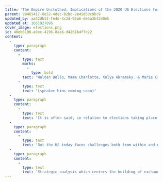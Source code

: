 ```yaml
---
title: 'The Empire Unclothed: Implications of the 2020 US Elections for Humanity and Mother Earth, 10/16/20'
parent: 98465417-8e52-4dec-82bc-2e45d50c9bc9
updated_by: aa42db52-fe4d-4c2d-95a6-de6a3b43d0eb
updated_at: 1601927896
cover_image: elections.png
id: 40eb6190-a0ec-4296-8aa6-d4261b4f7d22
content:
  -
    type: paragraph
    content:
      -
        type: text
        marks:
          -
            type: bold
        text: 'Walden Bello, Mama Charlotte, Kolya Abramsky, & Marie Cruz Soto speak to the US Elections and their implications for humanity & Mother Earth '
      -
        type: text
        text: '(speaker bios coming soon)'
  -
    type: paragraph
    content:
      -
        type: text
        text: 'It is often said, in relation to elections taking place in the US, that “The whole world is watching." This is perhaps never more so however, than this year, in November 2020. This is the case for many reasons, some more obvious than others, but most attributable to or consequent on the fact that the US is the most powerful imperial power. This time, it’s also a function of having a person as president who has swung the country and its politics to the extreme right and normalized a political culture of deceit, manipulation, and abuse – and which is resonating with similar tendencies that have arisen across the world, and especially in sub-imperial powers, as one outcome among many, of neoliberalism. '
  -
    type: paragraph
    content:
      -
        type: text
        text: 'But the US today faces challenges both from within and without, most of its own making. The white supremacy that defines the US republic is today being challenged from the streets and in popular culture by African Americans, Latinx, Indigenous, other people of color, together with self-defined white progressives and allies. Although the rebellion today recalls a previous, near-decade-long broad challenge, the civil rights and Black movements beginning in the 1960s, it confronts a very different state, one that is at once enfeebled by decades of neoliberal globalization and empowered by new surveillance and repressive capacities. Nonetheless, the authoritarian populism of its current administration, just as that of its extreme right global counterparts, renders it uninterested in effectively responding to and addressing pandemics, economic dislocations, and climate breakdown. But saying that they are ineffective or incompetent responses should not suggest that they are unimpactful; quite the contrary, the world as a whole is today being pulverized by the US ruling class’s neoliberal and militarist responses to its own inadequacies. '
  -
    type: paragraph
    content:
      -
        type: text
        text: 'Strategic analysis which centers the building of exchange between people’s movements is the core of Movements of Movements process – of its books, website, and web event series. The Movements of Movements Conversations is therefore now looking to activist thinkers from across the world and their readings of the implications of the US elections, the first on October 16, 2020, before the elections, and the second on November 20, 2020, immediately after the elections. Our objective is to critically discuss the nature and meanings of the US elections this year, and of their implications for the peoples of the US, for the peoples of the world--both colonized and free--and for life on Mother Earth. These combined web dialogues will together chart the Movements of Movements as peoples around the world envision and work towards new realities and liberation.'
---
```

